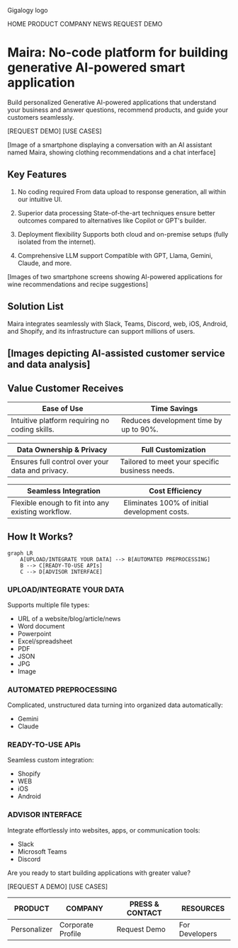 Gigalogy logo

HOME PRODUCT COMPANY NEWS REQUEST DEMO

# Maira: No-code platform for building generative AI-powered smart application

Build personalized Generative AI-powered applications that understand your business and answer questions, recommend products, and guide your customers seamlessly.

[REQUEST DEMO] [USE CASES]

[Image of a smartphone displaying a conversation with an AI assistant named Maira, showing clothing recommendations and a chat interface]

## Key Features

1. No coding required
   From data upload to response generation, all within our intuitive UI.

2. Superior data processing
   State-of-the-art techniques ensure better outcomes compared to alternatives like Copilot or GPT's builder.

3. Deployment flexibility
   Supports both cloud and on-premise setups (fully isolated from the internet).

4. Comprehensive LLM support
   Compatible with GPT, Llama, Gemini, Claude, and more.

[Images of two smartphone screens showing AI-powered applications for wine recommendations and recipe suggestions]

## Solution List

Maira integrates seamlessly with Slack, Teams, Discord, web, iOS, Android, and Shopify, and its infrastructure can support millions of users.

[Images depicting AI-assisted customer service and data analysis]
---
## Value Customer Receives

| Ease of Use | Time Savings |
|-------------|--------------|
| Intuitive platform requiring no coding skills. | Reduces development time by up to 90%. |

| Data Ownership & Privacy | Full Customization |
|--------------------------|---------------------|
| Ensures full control over your data and privacy. | Tailored to meet your specific business needs. |

| Seamless Integration | Cost Efficiency |
|----------------------|-----------------|
| Flexible enough to fit into any existing workflow. | Eliminates 100% of initial development costs. |

## How It Works?

```mermaid
graph LR
    A[UPLOAD/INTEGRATE YOUR DATA] --> B[AUTOMATED PREPROCESSING]
    B --> C[READY-TO-USE APIs]
    C --> D[ADVISOR INTERFACE]
```

### UPLOAD/INTEGRATE YOUR DATA
Supports multiple file types:
- URL of a website/blog/article/news
- Word document
- Powerpoint
- Excel/spreadsheet
- PDF
- JSON
- JPG
- Image

### AUTOMATED PREPROCESSING
Complicated, unstructured data turning into organized data automatically:
- Gemini
- Claude

### READY-TO-USE APIs
Seamless custom integration:
- Shopify
- WEB
- iOS
- Android

### ADVISOR INTERFACE
Integrate effortlessly into websites, apps, or communication tools:
- Slack
- Microsoft Teams
- Discord

Are you ready to start building applications with greater value?

[REQUEST A DEMO]  [USE CASES]

| PRODUCT | COMPANY | PRESS & CONTACT | RESOURCES |
|---------|---------|-----------------|-----------|
| Personalizer | Corporate Profile | Request Demo | For Developers |